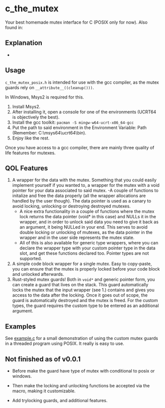 # c_the_mutex
Your best homemade mutex interface for C (POSIX only for now). Also found in: 
## Explanation
- 
## Usage
`c_the_mutex_posix.h` is intended for use with the gcc compiler, as the mutex guards rely on `__attribute__((cleanup()))`. 

In Windows, Msys2 is required for this.
1. Install Msys2.
2. After installing it, open a console for one of the environments (UCRT64 is objectively the best).
3. Install the gcc toolkit: ```pacman -S mingw-w64-ucrt-x86_64-gcc ```
4. Put the path to said environment in the Environment Variable: Path (Remember: C:\msys64\ucrt64\bin).
5. Enjoy like the rest. 
 
Once you have access to a gcc compiler, there are mainly three quality of life features for mutexes. 

## QOL Features

1. A wrapper for the data with the mutex. Something that you could easily implement yourself if you wanted to, a wrapper for the mutex with a void pointer for your data associated to said mutex. 
    -A couple of functions to initalize and free the data properly (all the wrapper allocations are handled by the user though). The data pointer is used as a canary to avoid locking, unlocking or destroying destroyed mutexes. 
    - A nice extra functionality in a couple of functions where the mutex lock returns the data pointer (void* in this case) and NULLs it in the wrapper, and in order to unlock said data you need to give it back as an argument, it being NULLed in your end. This serves to avoid double locking or unlocking of mutexes, as the data pointer in the wrapper and in the user side represents the mutex state. 
    - All of this is also available for generic type wrappers, where you can declare the wrapper type with your custom pointer type in the data slot, and get these functions declared too. Pointer types are not supported.
2. A simple code block wrapper for a single mutex. Easy to copy-paste, you can ensure that the mutex is properly locked before your code block and unlocked afterwards.
3. Rust-styled mutex guards! Both in `void*` and generic pointer form, you can create a guard that lives on the stack. This guard automatically locks the mutex that the input wrapper (see 1.) contains and gives you access to the data after the locking. Once it goes out of scope, the guard is automatically destroyed and the mutex is freed. For the custom types, the guard requires the custom type to be entered as an additional argument.

## Examples

See [example.c](./example.c) for a small demonstration of using the custom mutex guards in a threaded program using POSIX. It really is easy to use.


## Not finished as of v0.0.1

- Before make the guard have type of mutex with conditional to posix or windows.

- Then make the locking and unlocking functions be accepted via the macro, making it customizable.

- Add trylocking guards, and additional features.
